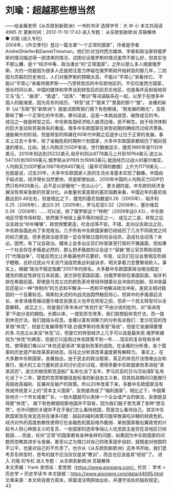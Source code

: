 # 刘瑜：超越那些想当然

——给金雁老师《从东欧到新欧洲》一书的书评
选择字号：大 中 小   本文共阅读 4985 次 更新时间：2012-11-10 17:43
进入专题： 从东欧到新欧洲   苏联解体  
● 刘瑜 (进入专栏)  
2004年，《外交季刊》登过一篇文章“一个正常的国家”，作者是学者AndreiShleifer和DanielTriesman。他们针对当时西方媒体、学者和政治家将俄罗斯的情况描述得一团漆黑的情况，试图论证俄罗斯的情况虽然不那么好，但其实也不那么糟，是个“经济中等、政治凑合”的“正常国家”。之所以那么多人唱衰俄罗斯，大约一则是因为很多人还是把注意力停留在俄罗斯刚开始转型的那几年，二则因为苏联的历史地位，人们对俄罗斯的预期太高，不能以“平常心”来看待它。
不能以“平常心”来看待俄罗斯——乃至转型后的中东欧地区的，不仅仅是西方国家，很长时间以来，中国的媒体和学界谈到转型后的前苏东地区，也是条件反射般地将它与“乱”、“崩溃”、“衰退”、“动荡”、“教训”等词语联系在一起，以至于在很多中国人的脑海里，因为苏东的经历，“转型”成了“狼来了”里面的那个“狼”。
金雁的新书《从“东欧”到“新欧洲”》就是试图帮我们摘下有色眼镜，“用发展的眼光”，去观察和了解一个正常化的中东欧。换句话说，这是一本挑战迷思、破除成见的书。
成见之一就是转型之后，中东欧各国经济陷入崩溃边缘，民不聊生。由于经济体制的巨大变动和贸易体系的重组，很多中东欧国家在转型初期的确经历过经济萧条、通胀飙升的阶段，但是转型的阵痛在90年代中期之后逐步让位于正常的发展。事实上过去十多年，除了金融危机时期和个别国家，大多中东欧国家都经历了相对高速的增长。比如，就人均购买力GDP来说，世行数据显示，捷克1990年是11209美元，2010年则达到25232美元.匈牙利则从8778美元上升到19764美元.波兰从5473升到19059美元.俄罗斯从9119升为18963美元.就连经历过战火的塞尔维亚，人均购买力GDP都从1997年的6407美元（最早可得的数据）上升为11719美元……也就是说，过去20年，大多中东欧国家人民的生活水准基本实现了翻番。中国由于起点低，经济增长当然更快，但是即使如此，2010年中国的人均购买力GDP仍然只有6828美元，远不足以骄傲地“一览众山小”。
更关键的是，中东欧的经济发展没有带来急剧的贫富分化。从衡量贫富差距的基尼指数来看，中国近年的基尼指数达到0.48左右，但是相比之下，捷克的基尼指数是0.26（2005年），匈牙利0.25（2009年），波兰0.35（2005年），罗马尼亚0.32（2008年），塞尔维亚0.26（2008年）……可以说，除了俄罗斯这个“特例”（2009年达0.43），中东欧地区尽管市场转型，依然属于地球上最平等的地区之一。
成见之二是，转型之后议会政治“吵吵嚷嚷”，政党频繁更迭，社会动荡不安。不错，走向议会政治之后，中东欧各国走向了多党政治。几乎所有中东欧国家都已经经历了几次不同政党之间的权力更迭。但多党政治是否就一定会导致过度的社会动员，造成社会动荡？未必。固然，有了议会政治，媒体上会多出议员们吵架甚至打架的不雅画面，但如果一个社会存在矛盾是必然的，那么把矛盾放到议会这个“容器”里让官员帮助百姓打“代理战争”，可能反而比让矛盾遍地开花要好。毕竟，议员们在议会里相互吹胡子瞪眼，总好过民众今天浇汽油自焚表达利益诉求、明天拿着刀去警察局砍人。事实上，根据“政治不稳定指数”2007年的排名，大多数中东欧国家政治相当稳定：捷克的稳定性排在日本前面，波兰排在英国前面，白俄罗斯排在美国前面，匈牙利排在希腊前面。即使是乌克兰式的颜色革命曾经伴随着社会冲突的加剧，但冲突最后还是以一种“体制内”的方式和平解决——而和平地解决政治冲突，是民主相对稳固的一个显著标志。南斯拉夫式的内战流血固然触目惊心，但其中的矛盾源远流长，米舍洛维奇煽动塞尔维亚民族主义也早在转型之前，恐非一个民主转型可以全盘解释。
成见之三，则是我们多年来对“休克疗法”不由分说的批判，对“渐进改革”不由分说的拥抱。长期以来，一提到苏东改革，我们就想起休克疗法，而一提到休克疗法，我们就摇头叹息。金雁以富有洞察力的分析告诉我们：爱沙尼亚的改革很“休克”，但是它发展得很不错.白俄罗斯的改革很“渐进”，但是它发展得要慢的多.乌克兰从来没“休克”过，但是它的转型经济上几乎可以说是最失败.俄罗斯被视为“休克”的典型，但是它只适用过休克政策不到一年……现实的复杂性和多样性，使得我们难以以“休克还是渐进”来鉴别改革的成败。在金雁的分析里，各个国家的历史遗产和改革原初状态，往往比分析其改革速度更有解释力。
事实上，在大多数中东欧国家，金雁指出，由于民主的政治框架，真正的休克疗法很难出台和推行。强大的工会力量和民主的讨价还价过程，使得多数中东欧国家改革进程“淅淅沥沥”。波兰的格但斯克造船厂私有化谈了五年，罗马尼亚的日乌河谷煤矿私有化谈了十二年，捷克的克劳斯据说是标准的新自由主义者，但其执政期间只能推行高税收高福利、反兼并反破产的政策。所以20年改革下来，多数中东欧国家没有改成传统意义上的“资本主义国家”，反倒是改成了“福利国家”。相比之下，中国某些地方一个市长或者厂长，一拍大腿就可以卖掉一个企业或产业的做法，反倒是显得更“休克”。
摘下有色眼镜观察他国并不容易，因为我们脑子里充满了各种“想当然”。也许问题的关键并不在于我们怎么看待他国，而是怎么看待自己。其实中东欧国家现在肯定还存在诸多问题：超前的福利政策可能导致寅吃卯粮的财政危机、经济对外的高度依赖性使得它在金融危机面前格外脆弱、某些国家极右翼政党的兴起令人担心种族主义的复苏、一些国家的选举争端让人忧虑民主是否在该地区已经稳固……但是，任何“正常”的国家都有各种各样的问题，如果因为中东欧国家的问题而忽略其进步与发展，甚至以之为借口对自己的改革固步自封，就既是对他国的不公平，也是对自己的不负责了。也许从《从东欧到新欧洲》这本书开始，我们思考苏东转型时，思考的就不应当仅仅是其“教训”，而且也应该是其“经验”了。
进入 刘瑜 的专栏     进入专题： 从东欧到新欧洲   苏联解体  
本文责编：frank
发信站：爱思想（https://www.aisixiang.com）
栏目： 学术 > 历史学 > 历史学读书
本文链接：https://www.aisixiang.com/data/44095.html
文章来源：本文转自南方周末，转载请注明原始出处，并遵守该处的版权规定。
43